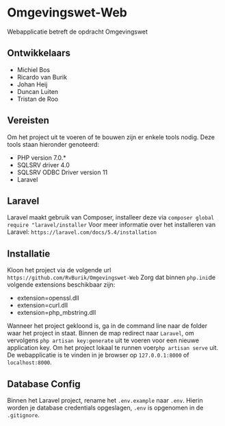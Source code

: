 # Omgevingswet-Web
Webapplicatie betreft de opdracht Omgevingswet

## Ontwikkelaars
* Michiel Bos
* Ricardo van Burik
* Johan Heij
* Duncan Luiten
* Tristan de Roo

## Vereisten

Om het project uit te voeren of te bouwen zijn er enkele tools nodig. Deze tools staan hieronder genoteerd:

* PHP version 7.0.*
* SQLSRV driver 4.0
* SQLSRV ODBC Driver version 11
* Laravel

## Laravel
Laravel maakt gebruik van Composer, installeer deze via `composer global require "laravel/installer`
Voor meer informatie over het installeren van Laravel: `https://laravel.com/docs/5.4/installation`

## Installatie
Kloon het project via de volgende url `https://github.com/RvBurik/Omgevingswet-Web`
Zorg dat binnen `php.ini`de volgende extensions beschikbaar zijn:
* extension=openssl.dll
* extension=curl.dll
* extension=php_mbstring.dll

Wanneer het project gekloond is, ga in de command line naar de folder waar het project in staat. 
Binnen de map redirect naar `Laravel`, om vervolgens `php artisan key:generate` uit te voeren voor een nieuwe application key.
Om het project lokaal te runnen voer`php artisan serve` uit. De webapplicatie is te vinden in je browser op `127.0.0.1:8000` of `localhost:8000`.

## Database Config
Binnen het Laravel project, rename het `.env.example` naar `.env`. Hierin worden je database credentials opgeslagen, `.env` is opgenomen in de `.gitignore`. 

